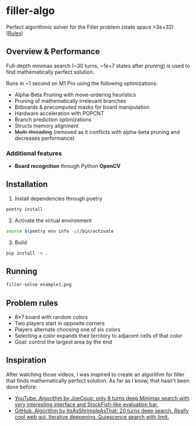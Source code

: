 # filler-algo

Perfect algorithmic solver for the Filler problem (state space >3e+32) ([Rules](#filler-problem-rules))

## Overview & Performance

Full-depth minimax search (~30 turns, ~1e+7 states after pruning) is used to find mathematically perfect solution.

Runs in ~1 second on M1 Pro using the following optimizations:

- Alpha-Beta Pruning with move-ordering heuristics
- Pruning of mathematically irrelevant branches
- Bitboards & precomputed masks for board manipulation
- Hardware acceleration with POPCNT
- Branch prediction optimizations
- Structs memory alignment
- ~~Multi-threading~~ (removed as it conflicts with alpha-beta pruning and decreases performance)

### Additional features

- **Board recognition** through Python **OpenCV**

## Installation

1. Install dependencies through poetry

```bash
poetry install
```

2. Activate the virtual environment

```bash
source $(poetry env info -p)/bin/activate
```

3. Build

```bash
pip install -e .
```

## Running

```bash
filler-solve example1.png
```

## Problem rules

- 8×7 board with random colors
- Two players start in opposite corners
- Players alternate choosing one of six colors
- Selecting a color expands their territory to adjacent cells of that color
- Goal: control the largest area by the end

## Inspiration

After watching those videos, I was inspired to create an algorithm for filler that finds mathematically perfect solution. As
far as I know, that hasn't been done before:

- [YouTube. Algorithm by JoeCoup: only 8 turns deep Minimax search with very interesting interface and StockFish-like evaluation bar.](https://www.youtube.com/watch?v=7EH1QzzXKM0)
- [GitHub. Algorithm by ItsAsShrimpleAsThat: 20 turns deep search. Really cool web gui. Iterative deepening. Quiescence search with limit.](https://github.com/ItsAsShrimpleAsThat/FillerSolver)
